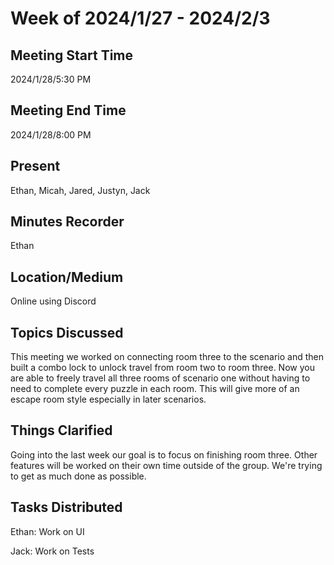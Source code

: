 # Week of 2024/1/27 - 2024/2/3

## Meeting Start Time
2024/1/28/5:30 PM

## Meeting End Time
2024/1/28/8:00 PM

## Present
Ethan, Micah, Jared, Justyn, Jack

## Minutes Recorder
Ethan

## Location/Medium
Online using Discord

## Topics Discussed
This meeting we worked on connecting room three to the scenario and then built a combo lock to unlock travel from room two to room three. Now you are able to
freely travel all three rooms of scenario one without having to need to complete every puzzle in each room. This will give more of an escape room style especially
in later scenarios. 

## Things Clarified
Going into the last week our goal is to focus on finishing room three. Other features will be worked on their own time outside of the group. We're trying to get
as much done as possible.

## Tasks Distributed
Ethan: Work on UI

Jack: Work on Tests

